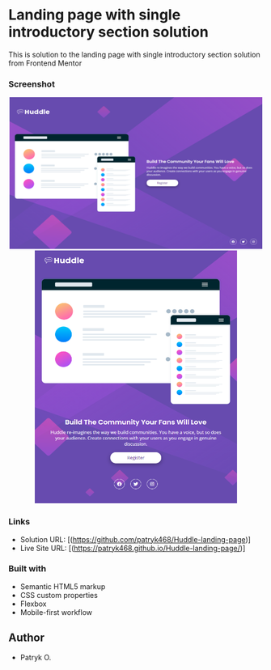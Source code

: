 # Landing page with single introductory section solution
This is solution to the landing page with single introductory section solution from Frontend Mentor

### Screenshot
<div align="center">
  <img src="./images/desktopView.png" width="500" height="300">
  <img src="./images/mobileView.png" width="400" height="500">
</div>

### Links
- Solution URL: [(https://github.com/patryk468/Huddle-landing-page)]
- Live Site URL: [(https://patryk468.github.io/Huddle-landing-page/)]

### Built with

- Semantic HTML5 markup
- CSS custom properties
- Flexbox
- Mobile-first workflow

## Author
- Patryk O.

